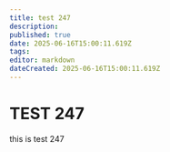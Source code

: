 ```yaml
---
title: test 247
description: 
published: true
date: 2025-06-16T15:00:11.619Z
tags: 
editor: markdown
dateCreated: 2025-06-16T15:00:11.619Z
---
```


# TEST 247
this is test 247
